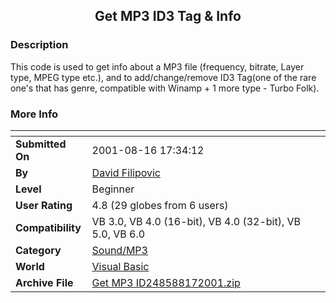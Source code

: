 ﻿<div align="center">

## Get MP3 ID3 Tag & Info


</div>

### Description

This code is used to get info about a MP3 file (frequency, bitrate, Layer type, MPEG type etc.), and to add/change/remove ID3 Tag(one of the rare one's that has genre, compatible with Winamp + 1 more type - Turbo Folk).
 
### More Info
 


<span>             |<span>
---                |---
**Submitted On**   |2001-08-16 17:34:12
**By**             |[David Filipovic](https://github.com/Planet-Source-Code/PSCIndex/blob/master/ByAuthor/david-filipovic.md)
**Level**          |Beginner
**User Rating**    |4.8 (29 globes from 6 users)
**Compatibility**  |VB 3\.0, VB 4\.0 \(16\-bit\), VB 4\.0 \(32\-bit\), VB 5\.0, VB 6\.0
**Category**       |[Sound/MP3](https://github.com/Planet-Source-Code/PSCIndex/blob/master/ByCategory/sound-mp3__1-45.md)
**World**          |[Visual Basic](https://github.com/Planet-Source-Code/PSCIndex/blob/master/ByWorld/visual-basic.md)
**Archive File**   |[Get MP3 ID248588172001\.zip](https://github.com/Planet-Source-Code/david-filipovic-get-mp3-id3-tag-info__1-26107/archive/master.zip)








